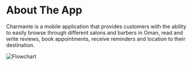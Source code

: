 # About The App
Charmante is a mobile application that provides customers with the ability to easily browse through different salons and barbers in Oman, read and write reviews, book appointments, receive reminders and location to their destination.


![Flowchart](https://github.com/jeanansabry/Charmante/assets/90131227/21cb7aff-6a38-4f99-9f00-bbaa0ad9e052)

